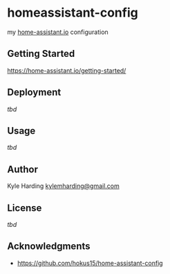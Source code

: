 # homeassistant-config

my [home-assistant.io](https://home-assistant.io/) configuration

## Getting Started

https://home-assistant.io/getting-started/

## Deployment

_tbd_

## Usage

_tbd_

## Author

Kyle Harding <kylemharding@gmail.com>

## License

_tbd_

## Acknowledgments

* https://github.com/hokus15/home-assistant-config
